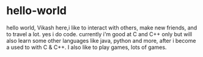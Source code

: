 # hello-world
hello world,
Vikash here,i like to interact with others, make new friends, and to travel a lot. yes i do code.
currently i'm good at C and C++ only but will also learn some other languages like java, python and more, after i become a used to with C & C++.
I also like to play games, lots of games.


